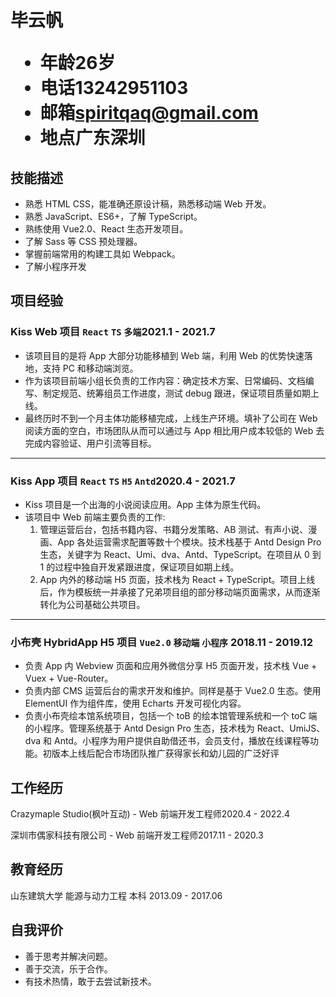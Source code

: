 <h1>
  <span> 毕云帆 </span>
  <ul>
    <li><span>年龄</span>26岁</li>
    <li><span>电话</span>13242951103</li>
    <li><span>邮箱</span><a href="mailto:spiritqaq@gmail.com">spiritqaq@gmail.com</a></li>
    <li><span>地点</span>广东深圳</li>
    <!-- <li><span>Github</span><a>github.com/spiritqaq</a></li> -->
  </ul>
</h1>

## 技能描述

- 熟悉 HTML CSS，能准确还原设计稿，熟悉移动端 Web 开发。
- 熟悉 JavaScript、ES6+，了解 TypeScript。
- 熟练使用 Vue2.0、React 生态开发项目。
- 了解 Sass 等 CSS 预处理器。
- 掌握前端常用的构建工具如 Webpack。
- 了解小程序开发

## 项目经验

### Kiss Web 项目 `React` `TS` `多端`<span class="right">2021.1 - 2021.7</span>

- 该项目目的是将 App 大部分功能移植到 Web 端，利用 Web 的优势快速落地，支持 PC 和移动端浏览。
- 作为该项目前端小组长负责的工作内容：确定技术方案、日常编码、文档编写、制定规范、统筹组员工作进度，测试 debug 跟进，保证项目质量如期上线。
- 最终历时不到一个月主体功能移植完成，上线生产环境。填补了公司在 Web 阅读方面的空白，市场团队从而可以通过与 App 相比用户成本较低的 Web 去完成内容验证、用户引流等目标。

---

### Kiss App 项目 `React` `TS` `H5` `Antd`<span class="right">2020.4 - 2021.7</span>

- Kiss 项目是一个出海的小说阅读应用。App 主体为原生代码。
- 该项目中 Web 前端主要负责的工作:
  1. 管理运营后台，包括书籍内容、书籍分发策略、AB 测试、有声小说、漫画、App 各处运营需求配置等数十个模块。技术栈基于 Antd Design Pro 生态，关键字为 React、Umi、dva、Antd、TypeScript。在项目从 0 到 1 的过程中独自开发紧跟进度，保证项目如期上线。
  2. App 内外的移动端 H5 页面，技术栈为 React + TypeScript。项目上线后，作为模板统一并承接了兄弟项目组的部分移动端页面需求，从而逐渐转化为公司基础公共项目。

---

### 小布壳 HybridApp H5 项目 `Vue2.0` `移动端` `小程序` <span class="right">2018.11 - 2019.12</span>

- 负责 App 内 Webview 页面和应用外微信分享 H5 页面开发，技术栈 Vue + Vuex + Vue-Router。
- 负责内部 CMS 运营后台的需求开发和维护。同样是基于 Vue2.0 生态。使用 ElementUI 作为组件库，使用 Echarts 开发可视化内容。
- 负责小布壳绘本馆系统项目，包括一个 toB 的绘本馆管理系统和一个 toC 端的小程序。管理系统基于 Antd Design Pro 生态，技术栈为 React、UmiJS、dva 和 Antd。小程序为用户提供自助借还书，会员支付，播放在线课程等功能。初版本上线后配合市场团队推广获得家长和幼儿园的广泛好评

## 工作经历

Crazymaple Studio(枫叶互动) - Web 前端开发工程师<span class="right">2020.4 - 2022.4</span>

深圳市偶家科技有限公司 - Web 前端开发工程师<span class="right">2017.11 - 2020.3</span>

## 教育经历

山东建筑大学 能源与动力工程 本科 <span class="right">2013.09 - 2017.06</span>

## 自我评价

- 善于思考并解决问题。
- 善于交流，乐于合作。
- 有技术热情，敢于去尝试新技术。

<!-- 直观的数据很有用，比如你做的网站有多少 PV、你的 Repo 有多少 Star、你的代码行有多少、你让性能提升了多少个百分比、等等
你在项目中的角色以及你独立的承担的责任是什么？你的产出是什么？和职位相关度越高越好 -->
